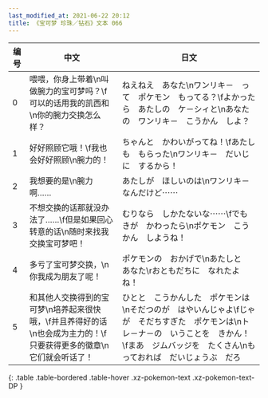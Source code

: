 ```yaml
---
last_modified_at: 2021-06-22 20:12
title: 《宝可梦 珍珠／钻石》文本 066
---
```

| 编号 | 中文 | 日文 |
| ---- | ---- | ---- |
| 0 | 喂喂，你身上带着\n叫做腕力的宝可梦吗？\f可以的话用我的凯西和\n你的腕力交换怎么样？ | ねえねえ　あなた\nワンリキ－　って　ポケモン　もってる？\fよかったら　あたしの　ケ－シィと\nあなたの　ワンリキ－　こうかん　しよ？ |
| 1 | 好好照顾它哦！\f我也会好好照顾\n腕力的！ | ちゃんと　かわいがってね！\fあたしも　もらった\nワンリキ－　だいじに　するから！ |
| 2 | 我想要的是\n腕力啊…… | あたしが　ほしいのは\nワンリキ－　なんだけど⋯⋯ |
| 3 | 不想交换的话那就没办法了……\f但是如果回心转意的话\n随时来找我交换宝可梦吧！ | むりなら　しかたないな⋯⋯\fでも　きが　かわったら\nポケモン　こうかん　しようね！ |
| 4 | 多亏了宝可梦交换，\n你我成为朋友了呢！ | ポケモンの　おかげで\nあたしと　あなた\rおともだちに　なれたよね！ |
| 5 | 和其他人交换得到的宝可梦\n培养起来很快哦，\f并且养得好的话\n也会成为主力的！\f只要获得更多的徽章\n它们就会听话了！ | ひとと　こうかんした　ポケモンは\nそだつのが　はやいんじゃよ\fじゃが　そだちすぎた　ポケモンは\nトレ－ナ－の　いうことを　きかん！\fまあ　ジムバッジを　たくさん\nもっておれば　だいじょうぶ　だろ |
{: .table .table-bordered .table-hover .xz-pokemon-text .xz-pokemon-text-DP }